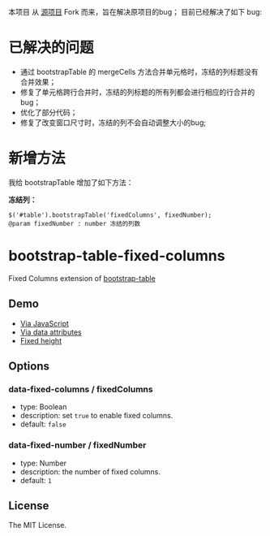 [源项目]: https://github.com/wenzhixin/bootstrap-table-fixed-columns


本项目 从 [源项目][] Fork 而来，旨在解决原项目的bug； 目前已经解决了如下 bug:

# 已解决的问题
- 通过 bootstrapTable 的 mergeCells 方法合并单元格时，冻结的列标题没有合并效果；
- 修复了单元格跨行合并时，冻结的列标题的所有列都会进行相应的行合并的bug；
- 优化了部分代码；
- 修复了改变窗口尺寸时，冻结的列不会自动调整大小的bug;


# 新增方法
我给 bootstrapTable 增加了如下方法：

**冻结列：**  
```
$('#table').bootstrapTable('fixedColumns', fixedNumber);
@param fixedNumber : number 冻结的列数
```


# bootstrap-table-fixed-columns

Fixed Columns extension of [bootstrap-table](https://github.com/wenzhixin/bootstrap-table)

## Demo

* [Via JavaScript](http://issues.wenzhixin.net.cn/bootstrap-table/#extensions/fixed-columns.html)
* [Via data attributes](http://jsfiddle.net/wenyi/e3nk137y/2946/)
* [Fixed height](http://jsfiddle.net/wenyi/e3nk137y/2954/)

## Options

### data-fixed-columns / fixedColumns

* type: Boolean
* description: set `true` to enable fixed columns.
* default: `false`

### data-fixed-number / fixedNumber

* type: Number
* description: the number of fixed columns.
* default: `1`

## License

The MIT License.